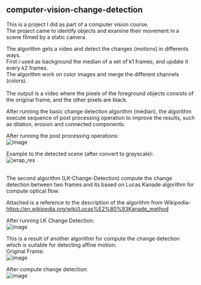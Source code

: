 ## **computer-vision-change-detection**

This is a project I did as part of a computer vision course.</br>
The project came to identify objects and examine their movement in a scene filmed by a static camera.</br>

The algorithm gets a video and detect the changes (motions) in differents ways.</br>
First i used as background the median of a set of k1 frames, and update it every k2 frames.</br>
The algorithm work on color images and merge the different channels (colors).</br>
</br>
The output is a video where the pixels of the foreground objects consists of the original frame, and the other pixels are black.</br>

After running the basic change detection algorithm (median), the algorithm execute sequence of post processing operation to improve the results, such as dilation, erosion
and connected components. </br>

After running the post processing operations:</br>
![image](https://user-images.githubusercontent.com/48287470/105815686-fe020380-5fbb-11eb-8eca-0fe4778009c4.png)
</br>


Example to the detected scene (after convert to grayscale):</br>
![wrap_res](https://user-images.githubusercontent.com/48287470/105816363-dfe8d300-5fbc-11eb-852c-d9230c922a3c.jpg)

</br>
The second algorithm (LK-Change-Detection) compute the change detection between two frames and its based on Lucas Kanade algorithm for compute optical flow.

Attached is a reference to the description of the algorithm from Wikipedia- 
https://en.wikipedia.org/wiki/Lucas%E2%80%93Kanade_method

After running LK Change Detection:</br>
![image](https://user-images.githubusercontent.com/48287470/105815744-107c3d00-5fbc-11eb-828d-b5fbeabc279f.png)


This is a result of another algorithm for compute the change detection which is suitable for detecting affine motion: </br>
Original Frame:</br>
![image](https://user-images.githubusercontent.com/48287470/105815813-2689fd80-5fbc-11eb-9a48-212f03c3db11.png)

After compute change detection:</br>
![image](https://user-images.githubusercontent.com/48287470/105815767-183be180-5fbc-11eb-968f-230a44221f6b.png)
